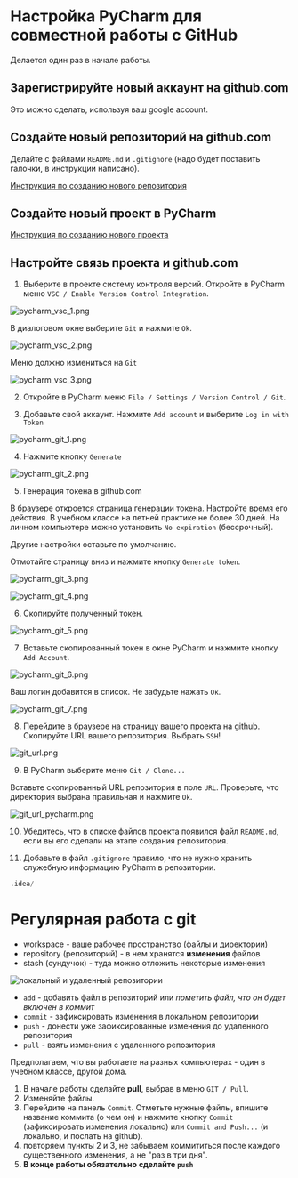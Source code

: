 # Настройка PyCharm для совместной работы с GitHub

Делается один раз в начале работы.

## Зарегистрируйте новый аккаунт на github.com

Это можно сделать, используя ваш google account.

## Создайте новый репозиторий на github.com

Делайте с файлами `README.md` и `.gitignore` (надо будет поставить галочки, в инструкции написано).

[Инструкция по созданию нового репозитория](https://vertex-academy.com/tutorials/ru/kak-sozdat-repozitorij-na-github/)

## Создайте новый проект в PyCharm

[Инструкция по созданию нового проекта](https://metanit.com/python/tutorial/1.3.php)

## Настройте связь проекта и github.com

1. Выберите в проекте систему контроля версий. Откройте в PyCharm меню `VSC / Enable Version Control Integration`. 

![pycharm_vsc_1.png](https://github.com/tatyderb/python_myanmar/blob/master/lectures/img/pycharm_vsc_1.png?raw=true)

В диалоговом окне выберите `Git` и нажмите `Ok`. 

![pycharm_vsc_2.png](https://github.com/tatyderb/python_myanmar/blob/master/lectures/img/pycharm_vsc_2.png?raw=true)

Меню должно измениться на `Git`

![pycharm_vsc_3.png](https://github.com/tatyderb/python_myanmar/blob/master/lectures/img/pycharm_vsc_3.png?raw=true)

2. Откройте в PyCharm меню `File / Settings / Version Control / Git`. 

3. Добавьте свой аккаунт. Нажмите `Add account` и выберите `Log in with Token` 

![pycharm_git_1.png](https://raw.githubusercontent.com/tatyderb/python_myanmar/master/lectures/img/pycharm_git_1.png)

4. Нажмите кнопку `Generate`

![pycharm_git_2.png](https://raw.githubusercontent.com/tatyderb/python_myanmar/master/lectures/img/pycharm_git_2.png)

5. Генерация токена в github.com

В браузере откроется страница генерации токена. Настройте время его действия. В учебном классе на летней практике не более 30 дней. На личном компьютере можно установить `No expiration` (бессрочный).

Другие настройки оставьте по умолчанию.

Отмотайте страницу вниз и нажмите кнопку `Generate token`.

![pycharm_git_3.png](https://raw.githubusercontent.com/tatyderb/python_myanmar/master/lectures/img/pycharm_git_3.png)

![pycharm_git_4.png](https://raw.githubusercontent.com/tatyderb/python_myanmar/master/lectures/img/pycharm_git_4.png)

6. Скопируйте полученный токен.

![pycharm_git_5.png](https://raw.githubusercontent.com/tatyderb/python_myanmar/master/lectures/img/pycharm_git_5.png)

7. Вставьте скопированный токен в окне PyCharm и нажмите кнопку `Add Account`. 

![pycharm_git_6.png](https://raw.githubusercontent.com/tatyderb/python_myanmar/master/lectures/img/pycharm_git_6.png)

Ваш логин добавится в список. Не забудьте нажать `Ок`.

![pycharm_git_7.png](https://raw.githubusercontent.com/tatyderb/python_myanmar/master/lectures/img/pycharm_git_7.png)

8. Перейдите в браузере на страницу вашего проекта на github. Скопируйте URL вашего репозитория. Выбрать `SSH`!

![git_url.png](https://raw.githubusercontent.com/tatyderb/python_myanmar/master/lectures/img/git_url.png)

9. В PyCharm выберите меню `Git / Clone...`

Вставьте скопированный URL репозитория в поле `URL`. Проверьте, что директория выбрана правильная и нажмите `Ok`.

![git_url_pycharm.png](https://raw.githubusercontent.com/tatyderb/python_myanmar/master/lectures/img/git_url_pycharm.png)

10. Убедитесь, что в списке файлов проекта появился файл `README.md`, если вы его сделали на этапе создания репозитория.

11. Добавьте в файл `.gitignore` правило, что не нужно хранить служебную информацию PyCharm в репозитории.

```python
.idea/
```

# Регулярная работа с git

* workspace - ваше рабочее пространство (файлы и директории)
* repository (репозиторий) - в нем хранятся **изменения** файлов
* stash (сундучок) - туда можно отложить некоторые изменения

![локальный и удаленный репозитории](https://static.javatpoint.com/tutorial/git/images/git-pull2.png)

* `add` - добавить файл в репозиторий или *пометить файл, что он будет включен в коммит*
* `commit` - зафиксировать изменения в локальном репозитории
* `push` - донести уже зафиксированные изменения до удаленного репозитория
* `pull` - взять изменения с удаленного репозитория

Предполагаем, что вы работаете на разных компьютерах - один в учебном классе, другой дома.

1. В начале работы сделайте **pull**, выбрав в меню `GIT / Pull`.
2. Изменяйте файлы.
3. Перейдите на панель `Commit`. Отметьте нужные файлы, впишите название коммита (о чем он) и нажмите кнопку `Commit` (зафиксировать изменения локально) или `Commit and Push...` (и локально, и послать на github).
4. повторяем пункты 2 и 3, не забываем коммититься после каждого существенного изменения, а не "раз в три дня".
5. **В конце работы обязательно сделайте `push`**






